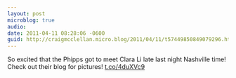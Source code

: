 ```yaml
---
layout: post
microblog: true
audio: 
date: 2011-04-11 08:28:06 -0600
guid: http://craigmcclellan.micro.blog/2011/04/11/t57449850849079296.html
---
```

So excited that the Phipps got to meet Clara Li late last night Nashville time!  Check out their blog for pictures! [t.co/4duXVc9](http://t.co/4duXVc9)
